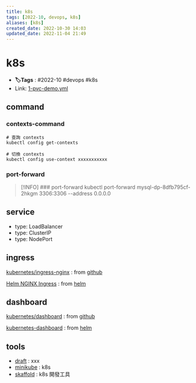 ```yaml
---
title: k8s
tags: [2022-10, devops, k8s]
aliases: [k8s]
created_date: 2022-10-30 14:03
updated_date: 2022-11-04 21:49
---
```


# k8s

- **🏷️Tags** :   #2022-10 #devops  #k8s 
- Link: [1-pvc-demo.yml](https://raw.githubusercontent.com/yudady/yudady.github.io/main/devops-k8s/k8s-learning/07.pv-pvc/1-pvc-demo.yml)

## command

### contexts-command

```shell
# 查詢 contexts
kubectl config get-contexts

# 切換 contexts
kubectl config use-context xxxxxxxxxxx

```

### port-forward

> [!INFO] ### port-forward 
> kubectl port-forward mysql-dp-8dfb795cf-2hkgm 3306:3306 --address 0.0.0.0

## service

- type: LoadBalancer  
- type: ClusterIP  
- type: NodePort

## ingress

[kubernetes/ingress-nginx](https://github.com/kubernetes/ingress-nginx) : from [github](../github/000-MOC-GitHub.md)

[Helm NGINX Ingress](https://docs.nginx.com/nginx-ingress-controller/installation/installation-with-helm/) : from [helm](helm.md)

## dashboard

[kubernetes/dashboard](https://github.com/kubernetes/dashboard) : from [github](../github/000-MOC-GitHub.md)

[kubernetes-dashboard](https://artifacthub.io/packages/helm/k8s-dashboard/kubernetes-dashboard) : from [helm](helm.md)

## tools

- [draft](../draft.md) : xxx
- [minikube](minikube.md) : k8s
- [skaffold](../skaffold.md) : k8s 開發工具

